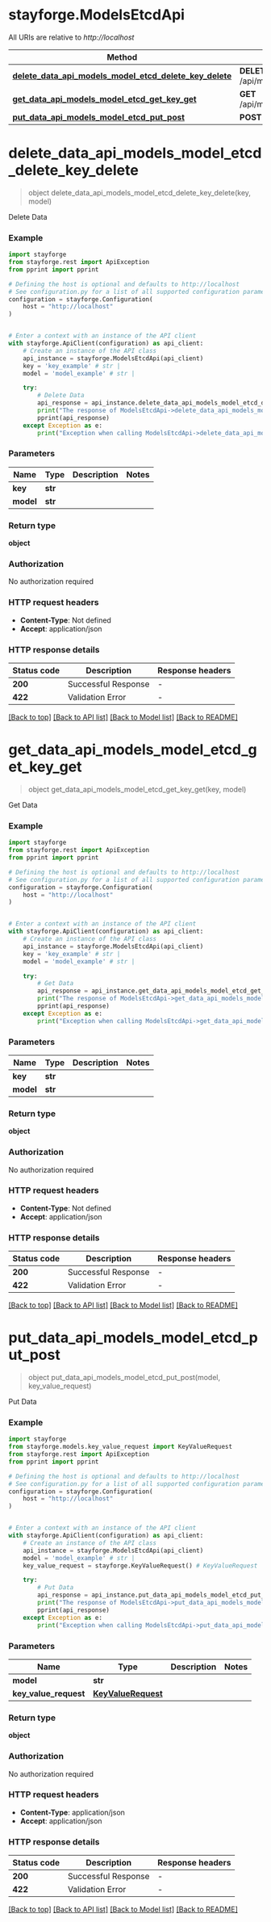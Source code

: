 # stayforge.ModelsEtcdApi

All URIs are relative to *http://localhost*

Method | HTTP request | Description
------------- | ------------- | -------------
[**delete_data_api_models_model_etcd_delete_key_delete**](ModelsEtcdApi.md#delete_data_api_models_model_etcd_delete_key_delete) | **DELETE** /api/models/{model}/etcd/delete/{key} | Delete Data
[**get_data_api_models_model_etcd_get_key_get**](ModelsEtcdApi.md#get_data_api_models_model_etcd_get_key_get) | **GET** /api/models/{model}/etcd/get/{key} | Get Data
[**put_data_api_models_model_etcd_put_post**](ModelsEtcdApi.md#put_data_api_models_model_etcd_put_post) | **POST** /api/models/{model}/etcd/put | Put Data


# **delete_data_api_models_model_etcd_delete_key_delete**
> object delete_data_api_models_model_etcd_delete_key_delete(key, model)

Delete Data

### Example


```python
import stayforge
from stayforge.rest import ApiException
from pprint import pprint

# Defining the host is optional and defaults to http://localhost
# See configuration.py for a list of all supported configuration parameters.
configuration = stayforge.Configuration(
    host = "http://localhost"
)


# Enter a context with an instance of the API client
with stayforge.ApiClient(configuration) as api_client:
    # Create an instance of the API class
    api_instance = stayforge.ModelsEtcdApi(api_client)
    key = 'key_example' # str | 
    model = 'model_example' # str | 

    try:
        # Delete Data
        api_response = api_instance.delete_data_api_models_model_etcd_delete_key_delete(key, model)
        print("The response of ModelsEtcdApi->delete_data_api_models_model_etcd_delete_key_delete:\n")
        pprint(api_response)
    except Exception as e:
        print("Exception when calling ModelsEtcdApi->delete_data_api_models_model_etcd_delete_key_delete: %s\n" % e)
```



### Parameters


Name | Type | Description  | Notes
------------- | ------------- | ------------- | -------------
 **key** | **str**|  | 
 **model** | **str**|  | 

### Return type

**object**

### Authorization

No authorization required

### HTTP request headers

 - **Content-Type**: Not defined
 - **Accept**: application/json

### HTTP response details

| Status code | Description | Response headers |
|-------------|-------------|------------------|
**200** | Successful Response |  -  |
**422** | Validation Error |  -  |

[[Back to top]](#) [[Back to API list]](../README.md#documentation-for-api-endpoints) [[Back to Model list]](../README.md#documentation-for-models) [[Back to README]](../README.md)

# **get_data_api_models_model_etcd_get_key_get**
> object get_data_api_models_model_etcd_get_key_get(key, model)

Get Data

### Example


```python
import stayforge
from stayforge.rest import ApiException
from pprint import pprint

# Defining the host is optional and defaults to http://localhost
# See configuration.py for a list of all supported configuration parameters.
configuration = stayforge.Configuration(
    host = "http://localhost"
)


# Enter a context with an instance of the API client
with stayforge.ApiClient(configuration) as api_client:
    # Create an instance of the API class
    api_instance = stayforge.ModelsEtcdApi(api_client)
    key = 'key_example' # str | 
    model = 'model_example' # str | 

    try:
        # Get Data
        api_response = api_instance.get_data_api_models_model_etcd_get_key_get(key, model)
        print("The response of ModelsEtcdApi->get_data_api_models_model_etcd_get_key_get:\n")
        pprint(api_response)
    except Exception as e:
        print("Exception when calling ModelsEtcdApi->get_data_api_models_model_etcd_get_key_get: %s\n" % e)
```



### Parameters


Name | Type | Description  | Notes
------------- | ------------- | ------------- | -------------
 **key** | **str**|  | 
 **model** | **str**|  | 

### Return type

**object**

### Authorization

No authorization required

### HTTP request headers

 - **Content-Type**: Not defined
 - **Accept**: application/json

### HTTP response details

| Status code | Description | Response headers |
|-------------|-------------|------------------|
**200** | Successful Response |  -  |
**422** | Validation Error |  -  |

[[Back to top]](#) [[Back to API list]](../README.md#documentation-for-api-endpoints) [[Back to Model list]](../README.md#documentation-for-models) [[Back to README]](../README.md)

# **put_data_api_models_model_etcd_put_post**
> object put_data_api_models_model_etcd_put_post(model, key_value_request)

Put Data

### Example


```python
import stayforge
from stayforge.models.key_value_request import KeyValueRequest
from stayforge.rest import ApiException
from pprint import pprint

# Defining the host is optional and defaults to http://localhost
# See configuration.py for a list of all supported configuration parameters.
configuration = stayforge.Configuration(
    host = "http://localhost"
)


# Enter a context with an instance of the API client
with stayforge.ApiClient(configuration) as api_client:
    # Create an instance of the API class
    api_instance = stayforge.ModelsEtcdApi(api_client)
    model = 'model_example' # str | 
    key_value_request = stayforge.KeyValueRequest() # KeyValueRequest | 

    try:
        # Put Data
        api_response = api_instance.put_data_api_models_model_etcd_put_post(model, key_value_request)
        print("The response of ModelsEtcdApi->put_data_api_models_model_etcd_put_post:\n")
        pprint(api_response)
    except Exception as e:
        print("Exception when calling ModelsEtcdApi->put_data_api_models_model_etcd_put_post: %s\n" % e)
```



### Parameters


Name | Type | Description  | Notes
------------- | ------------- | ------------- | -------------
 **model** | **str**|  | 
 **key_value_request** | [**KeyValueRequest**](KeyValueRequest.md)|  | 

### Return type

**object**

### Authorization

No authorization required

### HTTP request headers

 - **Content-Type**: application/json
 - **Accept**: application/json

### HTTP response details

| Status code | Description | Response headers |
|-------------|-------------|------------------|
**200** | Successful Response |  -  |
**422** | Validation Error |  -  |

[[Back to top]](#) [[Back to API list]](../README.md#documentation-for-api-endpoints) [[Back to Model list]](../README.md#documentation-for-models) [[Back to README]](../README.md)

